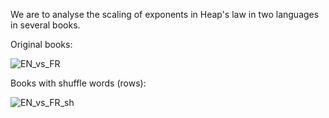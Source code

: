 We are to analyse the scaling of exponents in Heap's law in two languages in several books.

Original books:

![EN_vs_FR](https://user-images.githubusercontent.com/50342517/143680973-d1dd2635-27a2-471e-adbb-813741a27dd6.png)

Books with shuffle words (rows):

![EN_vs_FR_sh](https://user-images.githubusercontent.com/50342517/143680974-8bbf9ad0-cf9b-42a6-99e8-4fc2029ed3c0.png)
